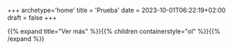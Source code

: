 +++
archetype='home'
title = 'Prueba'
date = 2023-10-01T06:22:19+02:00
draft = false
+++

{{% expand title="Ver más" %}}{{% children containerstyle="ol" %}}{{% /expand %}}
